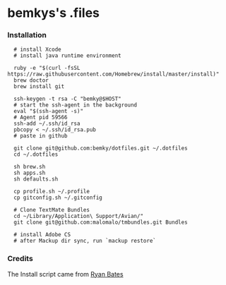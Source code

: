 bemkys's .files
=================

### Installation

      # install Xcode
	  # install java runtime environment

      ruby -e "$(curl -fsSL https://raw.githubusercontent.com/Homebrew/install/master/install)"
      brew doctor
      brew install git

      ssh-keygen -t rsa -C "bemky@$HOST"
      # start the ssh-agent in the background
      eval "$(ssh-agent -s)"
      # Agent pid 59566
      ssh-add ~/.ssh/id_rsa
      pbcopy < ~/.ssh/id_rsa.pub
      # paste in github

      git clone git@github.com:bemky/dotfiles.git ~/.dotfiles
      cd ~/.dotfiles
      
      sh brew.sh
      sh apps.sh
      sh defaults.sh
      
      cp profile.sh ~/.profile
      cp gitconfig.sh ~/.gitconfig
      
      # Clone TextMate Bundles
      cd ~/Library/Application\ Support/Avian/"
      git clone git@github.com:malomalo/tmbundles.git Bundles
      
      # install Adobe CS
      # after Mackup dir sync, run `mackup restore`
      
      

### Credits

The Install script came from [Ryan Bates](http://github.com/ryanb/dotfiles)
